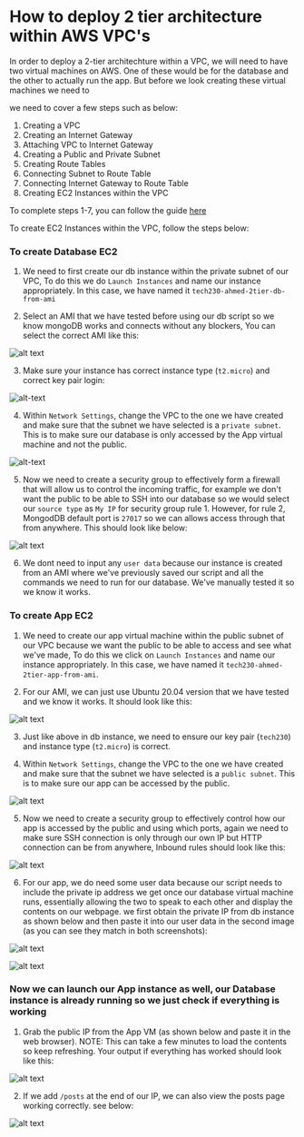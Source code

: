 # How to deploy 2 tier architecture within AWS VPC's

In order to deploy a 2-tier architechture within a VPC, we will need to have two virtual machines on AWS. One of these would be for the database and the other to actually run the app. But before we look creating these virtual machines we need to

we need to cover a few steps such as below:

1. Creating a VPC
2. Creating an Internet Gateway
3. Attaching VPC to Internet Gateway
4. Creating a Public and Private Subnet
5. Creating Route Tables
6. Connecting Subnet to Route Table
7. Connecting Internet Gateway to Route Table
8. Creating EC2 Instances within the VPC

To complete steps 1-7, you can follow the guide [here](./aws-vpc.md)

To create EC2 Instances within the VPC, follow the steps below:

### To create Database EC2

1. We need to first create our db instance within the private subnet of our VPC, To do this we do `Launch Instances` and name our instance appropriately. In this case, we have named it `tech230-ahmed-2tier-db-from-ami`

2. Select an AMI that we have tested before using our db script so we know mongoDB works and connects without any blockers, You can select the correct AMI like this:

![alt text](./assets/db-ami.png)

3. Make sure your instance has correct instance type (`t2.micro`) and correct key pair login:

![alt-text](./assets/db-ins-keypair.png)

4. Within `Network Settings`, change the VPC to the one we have created and make sure that the subnet we have selected is a `private subnet`. This is to make sure our database is only accessed by the App virtual machine and not the public.

![alt-text](./assets/db-vpc-priv-subnet.png)

5. Now we need to create a security group to effectively form a firewall that will allow us to control the incoming traffic, for example we don't want the public to be able to SSH into our database so we would select our `source type` as `My IP` for security group rule 1. However, for rule 2, MongodDB default port is `27017` so we can allows access through that from anywhere. This should look like below:

![alt text](./assets/db-inbound-rules.png.png)

6. We dont need to input any `user data` because our instance is created from an AMI where we've previously saved our script and all the commands we need to run for our database. We've manually tested it so we know it works.

### To create App EC2

1. We need to create our app virtual machine within the public subnet of our VPC because we want the public to be able to access and see what we've made, To do this we click on `Launch Instances` and name our instance appropriately. In this case, we have named it `tech230-ahmed-2tier-app-from-ami`.

2. For our AMI, we can just use Ubuntu 20.04 version that we have tested and we know it works. It should look like this:

![alt text](./assets/app-ami.png)

3. Just like above in db instance, we need to ensure our key pair (`tech230`) and instance type (`t2.micro`) is correct.

4. Within `Network Settings`, change the VPC to the one we have created and make sure that the subnet we have selected is a `public subnet`. This is to make sure our app can be accessed by the public.

![alt text](./assets/app-public-subnet.png)

5. Now we need to create a security group to effectively control how our app is accessed by the public and using which ports, again we need to make sure SSH connection is only through our own IP but HTTP connection can be from anywhere, Inbound rules should look like this:

![alt text](./assets/app-sec-group.png)

6. For our app, we do need some user data because our script needs to include the private ip address we get once our database virtual machine runs, essentially allowing the two to speak to each other and display the contents on our webpage. we first obtain the private IP from db instance as shown below and then paste it into our user data in the second image (as you can see they match in both screenshots):

![alt text](./assets/db-private-ip.png)

![alt text](./assets/app-user-data.png)

### Now we can launch our App instance as well, our Database instance is already running so we just check if everything is working

1. Grab the public IP from the App VM (as shown below and paste it in the web browser). NOTE: This can take a few minutes to load the contents so keep refreshing. Your output if everything has worked should look like this:

![alt text](./assets/vpc-app-page.png)

2. If we add `/posts` at the end of our IP, we can also view the posts page working correctly. see below:

![alt text](./assets/vpc-posts-page.png)
